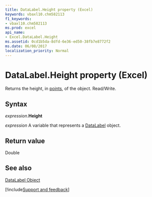 ```yaml
---
title: DataLabel.Height property (Excel)
keywords: vbaxl10.chm582113
f1_keywords:
- vbaxl10.chm582113
ms.prod: excel
api_name:
- Excel.DataLabel.Height
ms.assetid: 0cd1b5da-8dfd-6e36-ed50-38fb7e8772f2
ms.date: 06/08/2017
localization_priority: Normal
---
```



# DataLabel.Height property (Excel)

Returns the height, in [points](../language/glossary/vbe-glossary.md#point), of the object. Read/Write.


## Syntax

_expression_.**Height**

_expression_ A variable that represents a [DataLabel](Excel.DataLabel-graph-property.md) object.


## Return value

Double


## See also


[DataLabel Object](Excel.DataLabel(object).md)

[!include[Support and feedback](~/includes/feedback-boilerplate.md)]